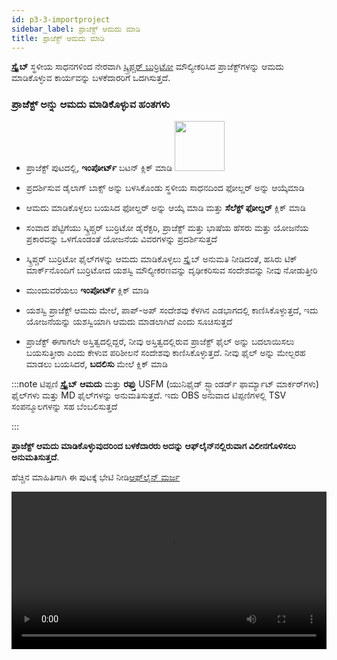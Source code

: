 ```yaml
---
id: p3-3-importproject
sidebar_label: ಪ್ರಾಜೆಕ್ಟ್ ಆಮದು ಮಾಡಿ
title: ಪ್ರಾಜೆಕ್ಟ್ ಆಮದು ಮಾಡಿ
---
```


**ಸ್ಕ್ರೈಬ್** ಸ್ಥಳೀಯ ಸಾಧನಗಳಿಂದ ನೇರವಾಗಿ [ಸ್ಕ್ರಿಪ್ಚರ್ ಬುರ್ರಿಟೋ](../../How-to/p9-1-Scripture%20Burrito.md) ಮೌಲ್ಯೀಕರಿಸಿದ ಪ್ರಾಜೆಕ್ಟ್‌ಗಳನ್ನು ಆಮದು ಮಾಡಿಕೊಳ್ಳುವ ಕಾರ್ಯವನ್ನು ಬಳಕೆದಾರರಿಗೆ ಒದಗಿಸುತ್ತದೆ.

### ಪ್ರಾಜೆಕ್ಟ್ ಅನ್ನು ಆಮದು ಮಾಡಿಕೊಳ್ಳುವ ಹಂತಗಳು ###

- ಪ್ರಾಜೆಕ್ಟ್ ಪುಟದಲ್ಲಿ, **ಇಂಪೋರ್ಟ್** ಬಟನ್ ಕ್ಲಿಕ್ ಮಾಡಿ <img src="/assets/import01.PNG" width="80px" alt=""/> 
- ಪ್ರದರ್ಶಿಸುವ ಡೈಲಾಗ್ ಬಾಕ್ಸ್ ಅನ್ನು ಬಳಸಿಕೊಂಡು ಸ್ಥಳೀಯ ಸಾಧನದಿಂದ ಫೋಲ್ಡರ್ ಅನ್ನು ಆಯ್ಕೆಮಾಡಿ
- ಆಮದು ಮಾಡಿಕೊಳ್ಳಲು ಬಯಸಿದ ಫೋಲ್ಡರ್ ಅನ್ನು ಆಯ್ಕೆ ಮಾಡಿ ಮತ್ತು **ಸೆಲೆಕ್ಟ್ ಫೋಲ್ಡರ್** ಕ್ಲಿಕ್ ಮಾಡಿ
- ಸಂವಾದ ಪೆಟ್ಟಿಗೆಯು ಸ್ಕ್ರಿಪ್ಚರ್ ಬುರ್ರಿಟೋ ಡೈರೆಕ್ಟರಿ, ಪ್ರಾಜೆಕ್ಟ್ ಮತ್ತು ಭಾಷೆಯ ಹೆಸರು ಮತ್ತು ಯೋಜನೆಯ ಪ್ರಕಾರವನ್ನು ಒಳಗೊಂಡಂತೆ ಯೋಜನೆಯ ವಿವರಗಳನ್ನು ಪ್ರದರ್ಶಿಸುತ್ತದೆ

- ಸ್ಕ್ರಿಪ್ಚರ್ ಬುರ್ರಿಟೋ ಫೈಲ್‌ಗಳನ್ನು ಆಮದು ಮಾಡಿಕೊಳ್ಳಲು ಸ್ಕ್ರೈಬ್ ಅನುಮತಿ ನೀಡಿದಂತೆ, ಹಸಿರು ಟಿಕ್ ಮಾರ್ಕ್‌ನೊಂದಿಗೆ ಬುರ್ರಿಟೋದ ಯಶಸ್ವಿ ಮೌಲ್ಯೀಕರಣವನ್ನು ದೃಢೀಕರಿಸುವ ಸಂದೇಶವನ್ನು ನೀವು ನೋಡುತ್ತೀರಿ
- ಮುಂದುವರೆಯಲು **ಇಂಪೋರ್ಟ್** ಕ್ಲಿಕ್ ಮಾಡಿ
- ಯಶಸ್ವಿ ಪ್ರಾಜೆಕ್ಟ್ ಆಮದು ಮೇಲೆ, ಪಾಪ್-ಅಪ್ ಸಂದೇಶವು ಕೆಳಗಿನ ಎಡಭಾಗದಲ್ಲಿ ಕಾಣಿಸಿಕೊಳ್ಳುತ್ತದೆ, ಇದು ಯೋಜನೆಯನ್ನು ಯಶಸ್ವಿಯಾಗಿ ಆಮದು ಮಾಡಲಾಗಿದೆ ಎಂದು ಸೂಚಿಸುತ್ತದೆ
- ಪ್ರಾಜೆಕ್ಟ್ ಈಗಾಗಲೇ ಅಸ್ತಿತ್ವದಲ್ಲಿದ್ದರೆ, ನೀವು ಅಸ್ತಿತ್ವದಲ್ಲಿರುವ ಪ್ರಾಜೆಕ್ಟ್ ಫೈಲ್ ಅನ್ನು ಬದಲಾಯಿಸಲು ಬಯಸುತ್ತೀರಾ ಎಂದು ಕೇಳುವ ಪರಿಶೀಲನೆ ಸಂದೇಶವು ಕಾಣಿಸಿಕೊಳ್ಳುತ್ತದೆ. ನೀವು ಫೈಲ್ ಅನ್ನು ಮೇಲ್ಬರಹ ಮಾಡಲು ಬಯಸಿದರೆ, **ಬದಲಿಸು** ಮೇಲೆ ಕ್ಲಿಕ್ ಮಾಡಿ
  
:::note ಟಿಪ್ಪಣಿ
**ಸ್ಕ್ರೈಬ್** **ಆಮದು** ಮತ್ತು **ರಫ್ತು** USFM (ಯುನಿಫೈಡ್ ಸ್ಟ್ಯಾಂಡರ್ಡ್ ಫಾರ್ಮ್ಯಾಟ್ ಮಾರ್ಕರ್‌ಗಳು) ಫೈಲ್‌ಗಳು ಮತ್ತು MD ಫೈಲ್‌ಗಳನ್ನು ಅನುಮತಿಸುತ್ತದೆ. ಇದು OBS ಅನುವಾದ ಟಿಪ್ಪಣಿಗಳಲ್ಲಿ TSV ಸಂಪನ್ಮೂಲಗಳನ್ನು ಸಹ ಬೆಂಬಲಿಸುತ್ತದೆ

:::

**ಪ್ರಾಜೆಕ್ಟ್ ಆಮದು ಮಾಡಿಕೊಳ್ಳುವುದರಿಂದ ಬಳಕೆದಾರರು ಅದನ್ನು ಆಫ್‌ಲೈನ್‌ನಲ್ಲಿರುವಾಗ ವಿಲೀನಗೊಳಿಸಲು ಅನುಮತಿಸುತ್ತದೆ**.

ಹೆಚ್ಚಿನ ಮಾಹಿತಿಗಾಗಿ ಈ ಪುಟಕ್ಕೆ ಭೇಟಿ ನೀಡಿ[ಆಫ್‌ಲೈನ್ ಮರ್ಜ ](./p3-5-offlinemerge.md)

<video controls src="/0.5.5/en-importbfile.mov" width="100%" type="video/mov"/>